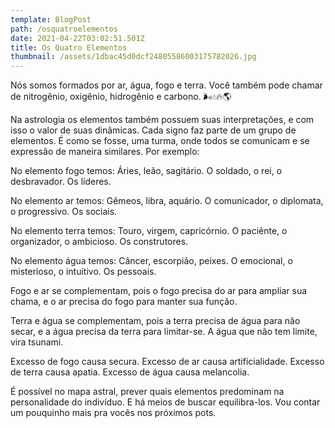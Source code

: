 ```yaml
---
template: BlogPost
path: /osquatroelementos
date: 2021-04-22T03:02:51.501Z
title: Os Quatro Elementos
thumbnail: /assets/1dbac45d0dcf24805586003175782026.jpg
---
```

Nós somos formados por ar, água, fogo e terra.
Você também pode chamar de nitrogênio, oxigênio, hidrogênio e carbono.
🌬️💧🔥🌎

Na astrologia os elementos também possuem suas interpretações, e com isso o valor de suas dinâmicas. Cada signo faz parte de um grupo de elementos.
É como se fosse, uma turma, onde todos se comunicam e se expressão de maneira similares.
Por exemplo:

No elemento fogo temos:
Áries, leão, sagitário.
O soldado, o rei, o desbravador.
Os líderes.

No elemento ar temos:
Gêmeos, libra, aquário.
O comunicador, o diplomata, o progressivo.
Os sociais.

No elemento terra temos:
Touro, virgem, capricórnio.
O paciênte, o organizador, o ambicioso.
Os construtores.

No elemento água temos:
Câncer, escorpião, peixes.
O emocional, o misterioso, o intuitivo.
Os pessoais.

Fogo e ar se complementam, pois o fogo precisa do ar para ampliar sua chama, e o ar precisa do fogo para manter sua função.

Terra e água se complementam, pois a terra precisa de água para não secar, e a água precisa da terra para limitar-se. A água que não tem limite, vira tsunami.

Excesso de fogo causa secura.
Excesso de ar causa artificialidade.
Excesso de terra causa apatia.
Excesso de água causa melancolia.

É possível no mapa astral, prever quais elementos predominam na personalidade do indivíduo. E há meios de buscar equilibra-los. Vou contar um pouquinho mais pra vocês nos próximos pots.
